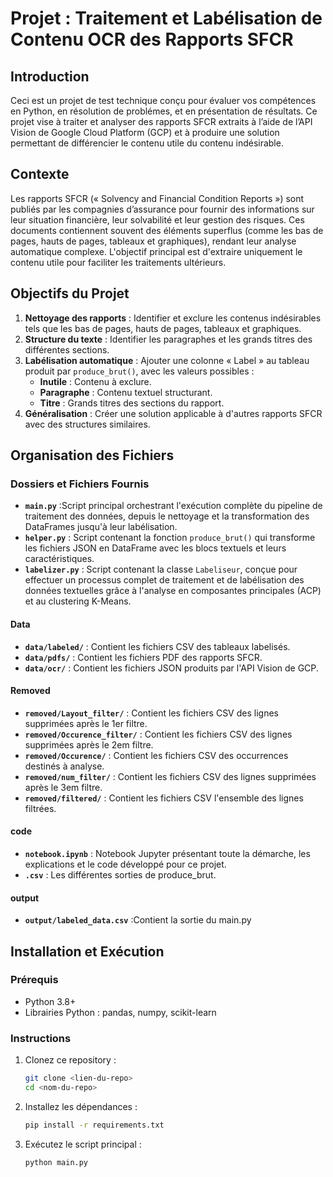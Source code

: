 # Projet : Traitement et Labélisation de Contenu OCR des Rapports SFCR

## Introduction
Ceci est un projet de test technique conçu pour évaluer vos compétences en Python, en résolution de problémes, et en présentation de résultats. Ce projet vise à traiter et analyser des rapports SFCR extraits à l’aide de l’API Vision de Google Cloud Platform (GCP) et à produire une solution permettant de différencier le contenu utile du contenu indésirable.

## Contexte
Les rapports SFCR (« Solvency and Financial Condition Reports ») sont publiés par les compagnies d’assurance pour fournir des informations sur leur situation financière, leur solvabilité et leur gestion des risques. Ces documents contiennent souvent des éléments superflus (comme les bas de pages, hauts de pages, tableaux et graphiques), rendant leur analyse automatique complexe. L'objectif principal est d'extraire uniquement le contenu utile pour faciliter les traitements ultérieurs.

## Objectifs du Projet
1. **Nettoyage des rapports** : Identifier et exclure les contenus indésirables tels que les bas de pages, hauts de pages, tableaux et graphiques.
2. **Structure du texte** : Identifier les paragraphes et les grands titres des différentes sections.
3. **Labélisation automatique** : Ajouter une colonne « Label » au tableau produit par `produce_brut()`, avec les valeurs possibles :
   - **Inutile** : Contenu à exclure.
   - **Paragraphe** : Contenu textuel structurant.
   - **Titre** : Grands titres des sections du rapport.
4. **Généralisation** : Créer une solution applicable à d'autres rapports SFCR avec des structures similaires.

## Organisation des Fichiers
### Dossiers et Fichiers Fournis

- **`main.py`** :Script principal orchestrant l'exécution complète du pipeline de traitement des données, depuis le nettoyage et la transformation des DataFrames jusqu'à leur labélisation.
- **`helper.py`** : Script contenant la fonction `produce_brut()` qui transforme les fichiers JSON en DataFrame avec les blocs textuels et leurs caractéristiques.
- **`labelizer.py`** : Script contenant la classe `Labeliseur`, conçue pour effectuer un processus complet de traitement et de labélisation des données textuelles grâce à l'analyse en composantes principales (ACP) et au clustering K-Means.

#### Data
- **`data/labeled/`** : Contient les fichiers CSV des tableaux labelisés.
- **`data/pdfs/`** : Contient les fichiers PDF des rapports SFCR.
- **`data/ocr/`** : Contient les fichiers JSON produits par l'API Vision de GCP.

#### Removed
- **`removed/Layout_filter/`** : Contient les fichiers CSV des lignes supprimées après le 1er filtre.
- **`removed/Occurence_filter/`** : Contient les fichiers CSV des lignes supprimées après le 2em filtre.
- **`removed/Occurence/`** : Contient les fichiers CSV des occurrences destinés à analyse.
- **`removed/num_filter/`** : Contient les fichiers CSV des lignes supprimées après le 3em filtre.
- **`removed/filtered/`** : Contient les fichiers CSV l'ensemble des lignes filtrées.

#### code
- **`notebook.ipynb`** : Notebook Jupyter présentant toute la démarche, les explications et le code développé pour ce projet.
- **`.csv`** : Les différentes sorties de produce_brut.

#### output
- **`output/labeled_data.csv`** :Contient la sortie du main.py

## Installation et Exécution
### Prérequis
- Python 3.8+
- Librairies Python : pandas, numpy, scikit-learn

### Instructions
1. Clonez ce repository :
   ```bash
   git clone <lien-du-repo>
   cd <nom-du-repo>
   ```
2. Installez les dépendances :
   ```bash
   pip install -r requirements.txt
   ```
3. Exécutez le script principal :
   ```bash
   python main.py
   ```
